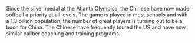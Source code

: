 Since the silver medal at the Atlanta Olympics, the Chinese have now made
softball a priority at all levels. The game is played in most
schools and with a 1.3 billion population; the number of great players
is turning out to be a boon for China. The Chinese have frequently
toured the US and have now similar caliber coaching and training programs.